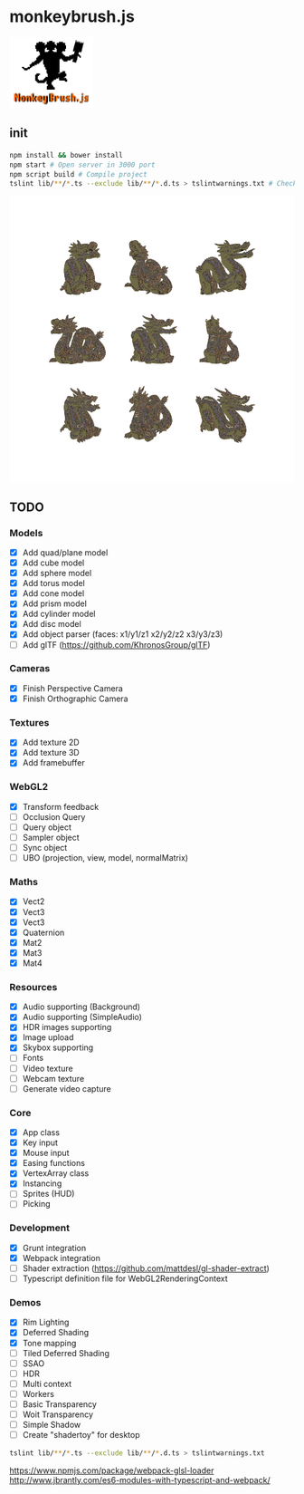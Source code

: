 # monkeybrush.js
![Logo](logo.png)

## init
```bash
npm install && bower install
npm start # Open server in 3000 port
npm script build # Compile project
tslint lib/**/*.ts --exclude lib/**/*.d.ts > tslintwarnings.txt # Check TSlint rules
```
![alt tag](descarga.png)

## TODO

### Models
- [x] Add quad/plane model
- [x] Add cube model
- [x] Add sphere model
- [x] Add torus model
- [x] Add cone model
- [x] Add prism model
- [x] Add cylinder model
- [x] Add disc model
- [x] Add object parser (faces: x1/y1/z1 x2/y2/z2 x3/y3/z3)
- [ ] Add glTF (https://github.com/KhronosGroup/glTF)

### Cameras
- [x] Finish Perspective Camera
- [x] Finish Orthographic Camera

### Textures
- [x] Add texture 2D
- [x] Add texture 3D
- [x] Add framebuffer

### WebGL2
- [x] Transform feedback
- [ ] Occlusion Query
- [ ] Query object
- [ ] Sampler object
- [ ] Sync object
- [ ] UBO (projection, view, model, normalMatrix)

### Maths
- [x] Vect2
- [x] Vect3
- [x] Vect3
- [x] Quaternion
- [x] Mat2
- [x] Mat3
- [x] Mat4

### Resources
- [x] Audio supporting (Background)
- [x] Audio supporting (SimpleAudio)
- [x] HDR images supporting
- [x] Image upload
- [x] Skybox supporting
- [ ] Fonts
- [ ] Video texture
- [ ] Webcam texture
- [ ] Generate video capture

### Core
- [x] App class
- [x] Key input
- [x] Mouse input
- [x] Easing functions
- [x] VertexArray class
- [x] Instancing
- [ ] Sprites (HUD)
- [ ] Picking

### Development
- [x] Grunt integration
- [x] Webpack integration
- [ ] Shader extraction (https://github.com/mattdesl/gl-shader-extract)
- [ ] Typescript definition file for WebGL2RenderingContext

### Demos
- [x] Rim Lighting
- [x] Deferred Shading
- [x] Tone mapping
- [ ] Tiled Deferred Shading
- [ ] SSAO
- [ ] HDR
- [ ] Multi context
- [ ] Workers
- [ ] Basic Transparency
- [ ] Woit Transparency
- [ ] Simple Shadow
- [ ] Create "shadertoy" for desktop

```bash
tslint lib/**/*.ts --exclude lib/**/*.d.ts > tslintwarnings.txt
```
https://www.npmjs.com/package/webpack-glsl-loader
http://www.jbrantly.com/es6-modules-with-typescript-and-webpack/
